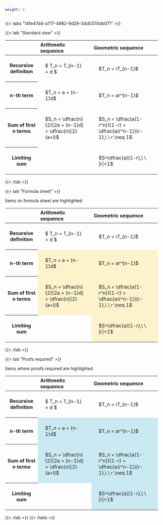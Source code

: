 ```yaml
---
weight: 2
---
```


{{< tabs "14fe47d4-a717-4982-9d28-34d0374db071" >}}

{{< tab "Standard view" >}}

<style type="text/css">
#T_cc448 th.col_heading {
  text-align: left;
  font-size: 1em;
}
#T_cc448 td {
  text-align: left;
  font-size: 1em;
  padding: 1.5em;
}
</style>
<table id="T_cc448">
  <thead>
    <tr>
      <th class="blank level0" >&nbsp;</th>
      <th id="T_cc448_level0_col0" class="col_heading level0 col0" >Arithmetic sequence</th>
      <th id="T_cc448_level0_col1" class="col_heading level0 col1" >Geometric sequence</th>
    </tr>
  </thead>
  <tbody>
    <tr>
      <th id="T_cc448_level0_row0" class="row_heading level0 row0" >Recursive definition</th>
      <td id="T_cc448_row0_col0" class="data row0 col0" >$ T_n = T_{n-1} + d $</td>
      <td id="T_cc448_row0_col1" class="data row0 col1" >$T_n = rT_{n-1}$</td>
    </tr>
    <tr>
      <th id="T_cc448_level0_row1" class="row_heading level0 row1" >n-th term</th>
      <td id="T_cc448_row1_col0" class="data row1 col0" >$T_n = a + (n-1)d$</td>
      <td id="T_cc448_row1_col1" class="data row1 col1" >$T_n = ar^{n-1}$</td>
    </tr>
    <tr>
      <th id="T_cc448_level0_row2" class="row_heading level0 row2" >Sum of first n terms</th>
      <td id="T_cc448_row2_col0" class="data row2 col0" >$S_n = \dfrac{n}{2}[2a + (n-1)d] = \dfrac{n}{2}(a+l)$</td>
      <td id="T_cc448_row2_col1" class="data row2 col1" >$S_n = \dfrac{a(1-r^n)}{1-r} = \dfrac{a(r^n-1)}{r-1},\ \  r \neq 1$</td>
    </tr>
    <tr>
      <th id="T_cc448_level0_row3" class="row_heading level0 row3" >Limiting sum</th>
      <td id="T_cc448_row3_col0" class="data row3 col0" ></td>
      <td id="T_cc448_row3_col1" class="data row3 col1" >$S=\dfrac{a}{1-r},\ \ |r|<1$</td>
    </tr>
  </tbody>
</table>
{{< /tab >}}

{{< tab "Formula sheet" >}}

Items on formula sheet are highlighted 
<br>
<style type="text/css">
#T_4ff90 th.col_heading {
  text-align: left;
  font-size: 1em;
}
#T_4ff90 td {
  text-align: left;
  font-size: 1em;
  padding: 1.5em;
}
#T_4ff90_row0_col0, #T_4ff90_row0_col1, #T_4ff90_row3_col0 {
  background-color: rgba(0,0,0,0);
}
#T_4ff90_row1_col0, #T_4ff90_row1_col1, #T_4ff90_row2_col0, #T_4ff90_row2_col1, #T_4ff90_row3_col1 {
  background-color: rgba(255,194,10, 0.2);
}
</style>
<table id="T_4ff90">
  <thead>
    <tr>
      <th class="blank level0" >&nbsp;</th>
      <th id="T_4ff90_level0_col0" class="col_heading level0 col0" >Arithmetic sequence</th>
      <th id="T_4ff90_level0_col1" class="col_heading level0 col1" >Geometric sequence</th>
    </tr>
  </thead>
  <tbody>
    <tr>
      <th id="T_4ff90_level0_row0" class="row_heading level0 row0" >Recursive definition</th>
      <td id="T_4ff90_row0_col0" class="data row0 col0" >$ T_n = T_{n-1} + d $</td>
      <td id="T_4ff90_row0_col1" class="data row0 col1" >$T_n = rT_{n-1}$</td>
    </tr>
    <tr>
      <th id="T_4ff90_level0_row1" class="row_heading level0 row1" >n-th term</th>
      <td id="T_4ff90_row1_col0" class="data row1 col0" >$T_n = a + (n-1)d$</td>
      <td id="T_4ff90_row1_col1" class="data row1 col1" >$T_n = ar^{n-1}$</td>
    </tr>
    <tr>
      <th id="T_4ff90_level0_row2" class="row_heading level0 row2" >Sum of first n terms</th>
      <td id="T_4ff90_row2_col0" class="data row2 col0" >$S_n = \dfrac{n}{2}[2a + (n-1)d] = \dfrac{n}{2}(a+l)$</td>
      <td id="T_4ff90_row2_col1" class="data row2 col1" >$S_n = \dfrac{a(1-r^n)}{1-r} = \dfrac{a(r^n-1)}{r-1},\ \  r \neq 1$</td>
    </tr>
    <tr>
      <th id="T_4ff90_level0_row3" class="row_heading level0 row3" >Limiting sum</th>
      <td id="T_4ff90_row3_col0" class="data row3 col0" ></td>
      <td id="T_4ff90_row3_col1" class="data row3 col1" >$S=\dfrac{a}{1-r},\ \ |r|<1$</td>
    </tr>
  </tbody>
</table>
{{< /tab >}}

{{< tab "Poofs required" >}}

Items where proofs required are highlighted 
<br>
<style type="text/css">
#T_4df58 th.col_heading {
  text-align: left;
  font-size: 1em;
}
#T_4df58 td {
  text-align: left;
  font-size: 1em;
  padding: 1.5em;
}
#T_4df58_row0_col0, #T_4df58_row0_col1, #T_4df58_row3_col0 {
  background-color: rgba(0,0,0,0);
}
#T_4df58_row1_col0, #T_4df58_row1_col1, #T_4df58_row2_col0, #T_4df58_row2_col1, #T_4df58_row3_col1 {
  background-color: rgba(0,150,200, 0.2);
}
</style>
<table id="T_4df58">
  <thead>
    <tr>
      <th class="blank level0" >&nbsp;</th>
      <th id="T_4df58_level0_col0" class="col_heading level0 col0" >Arithmetic sequence</th>
      <th id="T_4df58_level0_col1" class="col_heading level0 col1" >Geometric sequence</th>
    </tr>
  </thead>
  <tbody>
    <tr>
      <th id="T_4df58_level0_row0" class="row_heading level0 row0" >Recursive definition</th>
      <td id="T_4df58_row0_col0" class="data row0 col0" >$ T_n = T_{n-1} + d $</td>
      <td id="T_4df58_row0_col1" class="data row0 col1" >$T_n = rT_{n-1}$</td>
    </tr>
    <tr>
      <th id="T_4df58_level0_row1" class="row_heading level0 row1" >n-th term</th>
      <td id="T_4df58_row1_col0" class="data row1 col0" >$T_n = a + (n-1)d$</td>
      <td id="T_4df58_row1_col1" class="data row1 col1" >$T_n = ar^{n-1}$</td>
    </tr>
    <tr>
      <th id="T_4df58_level0_row2" class="row_heading level0 row2" >Sum of first n terms</th>
      <td id="T_4df58_row2_col0" class="data row2 col0" >$S_n = \dfrac{n}{2}[2a + (n-1)d] = \dfrac{n}{2}(a+l)$</td>
      <td id="T_4df58_row2_col1" class="data row2 col1" >$S_n = \dfrac{a(1-r^n)}{1-r} = \dfrac{a(r^n-1)}{r-1},\ \  r \neq 1$</td>
    </tr>
    <tr>
      <th id="T_4df58_level0_row3" class="row_heading level0 row3" >Limiting sum</th>
      <td id="T_4df58_row3_col0" class="data row3 col0" ></td>
      <td id="T_4df58_row3_col1" class="data row3 col1" >$S=\dfrac{a}{1-r},\ \ |r|<1$</td>
    </tr>
  </tbody>
</table>
{{< /tab >}}
{{< /tabs >}}